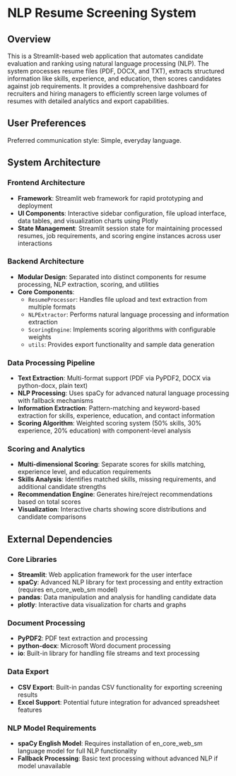 # NLP Resume Screening System

## Overview

This is a Streamlit-based web application that automates candidate evaluation and ranking using natural language processing (NLP). The system processes resume files (PDF, DOCX, and TXT), extracts structured information like skills, experience, and education, then scores candidates against job requirements. It provides a comprehensive dashboard for recruiters and hiring managers to efficiently screen large volumes of resumes with detailed analytics and export capabilities.

## User Preferences

Preferred communication style: Simple, everyday language.

## System Architecture

### Frontend Architecture
- **Framework**: Streamlit web framework for rapid prototyping and deployment
- **UI Components**: Interactive sidebar configuration, file upload interface, data tables, and visualization charts using Plotly
- **State Management**: Streamlit session state for maintaining processed resumes, job requirements, and scoring engine instances across user interactions

### Backend Architecture
- **Modular Design**: Separated into distinct components for resume processing, NLP extraction, scoring, and utilities
- **Core Components**:
  - `ResumeProcessor`: Handles file upload and text extraction from multiple formats
  - `NLPExtractor`: Performs natural language processing and information extraction
  - `ScoringEngine`: Implements scoring algorithms with configurable weights
  - `utils`: Provides export functionality and sample data generation

### Data Processing Pipeline
- **Text Extraction**: Multi-format support (PDF via PyPDF2, DOCX via python-docx, plain text)
- **NLP Processing**: Uses spaCy for advanced natural language processing with fallback mechanisms
- **Information Extraction**: Pattern-matching and keyword-based extraction for skills, experience, education, and contact information
- **Scoring Algorithm**: Weighted scoring system (50% skills, 30% experience, 20% education) with component-level analysis

### Scoring and Analytics
- **Multi-dimensional Scoring**: Separate scores for skills matching, experience level, and education requirements
- **Skills Analysis**: Identifies matched skills, missing requirements, and additional candidate strengths
- **Recommendation Engine**: Generates hire/reject recommendations based on total scores
- **Visualization**: Interactive charts showing score distributions and candidate comparisons

## External Dependencies

### Core Libraries
- **Streamlit**: Web application framework for the user interface
- **spaCy**: Advanced NLP library for text processing and entity extraction (requires en_core_web_sm model)
- **pandas**: Data manipulation and analysis for handling candidate data
- **plotly**: Interactive data visualization for charts and graphs

### Document Processing
- **PyPDF2**: PDF text extraction and processing
- **python-docx**: Microsoft Word document processing
- **io**: Built-in library for handling file streams and text processing

### Data Export
- **CSV Export**: Built-in pandas CSV functionality for exporting screening results
- **Excel Support**: Potential future integration for advanced spreadsheet features

### NLP Model Requirements
- **spaCy English Model**: Requires installation of en_core_web_sm language model for full NLP functionality
- **Fallback Processing**: Basic text processing without advanced NLP if model unavailable